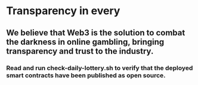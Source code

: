 # Transparency in every

## We believe that Web3 is the solution to combat the darkness in online gambling, bringing transparency and trust to the industry.

### Read and run check-daily-lottery.sh to verify that the deployed smart contracts have been published as open source.
